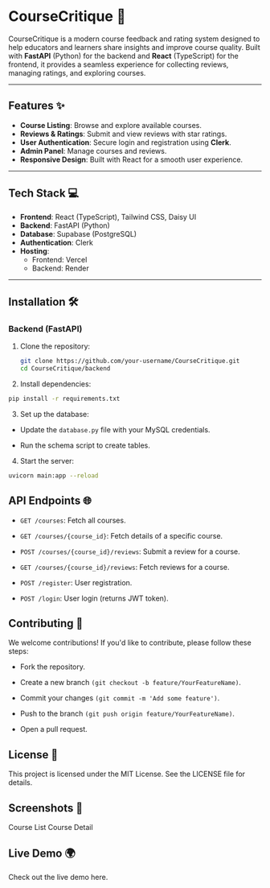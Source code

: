 # CourseCritique 🚀

CourseCritique is a modern course feedback and rating system designed to help educators and learners share insights and improve course quality. Built with **FastAPI** (Python) for the backend and **React** (TypeScript) for the frontend, it provides a seamless experience for collecting reviews, managing ratings, and exploring courses.

---

## Features ✨

- **Course Listing**: Browse and explore available courses.
- **Reviews & Ratings**: Submit and view reviews with star ratings.
- **User Authentication**: Secure login and registration using **Clerk**.
- **Admin Panel**: Manage courses and reviews.
- **Responsive Design**: Built with React for a smooth user experience.

---

## Tech Stack 💻

- **Frontend**: React (TypeScript), Tailwind CSS, Daisy UI
- **Backend**: FastAPI (Python)
- **Database**: Supabase (PostgreSQL)
- **Authentication**: Clerk
- **Hosting**:
  - Frontend: Vercel
  - Backend: Render

---

## Installation 🛠️

### Backend (FastAPI)

1. Clone the repository:
   ```bash
   git clone https://github.com/your-username/CourseCritique.git
   cd CourseCritique/backend
   ```

2. Install dependencies:

```bash
pip install -r requirements.txt
```
3. Set up the database:

  - Update the ```database.py``` file with your MySQL credentials.

  - Run the schema script to create tables.

4. Start the server:

```bash
uvicorn main:app --reload
```

## API Endpoints 🌐
  - ```GET /courses```: Fetch all courses.

  - ```GET /courses/{course_id}```: Fetch details of a specific course.

  - ```POST /courses/{course_id}/reviews```: Submit a review for a course.

  - ```GET /courses/{course_id}/reviews```: Fetch reviews for a course.

  - ```POST /register```: User registration.

  - ```POST /login```: User login (returns JWT token).

## Contributing 🤝
We welcome contributions! If you'd like to contribute, please follow these steps:

  - Fork the repository.

  - Create a new branch ```(git checkout -b feature/YourFeatureName)```.

  - Commit your changes ```(git commit -m 'Add some feature')```.

  - Push to the branch ```(git push origin feature/YourFeatureName)```.

  - Open a pull request.

## License 📄
This project is licensed under the MIT License. See the LICENSE file for details.

## Screenshots 📸
Course List
Course Detail

## Live Demo 🌍
Check out the live demo here.

